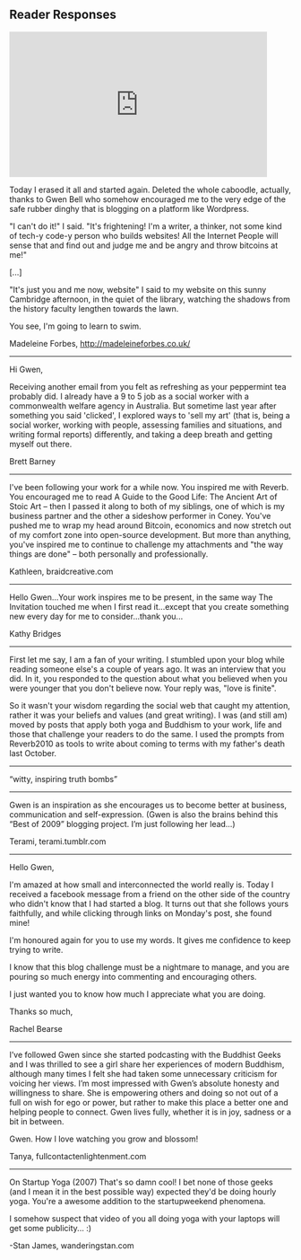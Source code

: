 Reader Responses
----------------

<iframe width="460" height="259" src="http://www.youtube.com/embed/OzBl-mui6Hw" frameborder="0" allowfullscreen></iframe>

Today I erased it all and started again. Deleted the whole caboodle, actually, thanks to Gwen Bell who somehow encouraged me to the very edge of the safe rubber dinghy that is blogging on a platform like Wordpress.

"I can't do it!" I said. "It's frightening! I'm a writer, a thinker, not some kind of tech-y code-y person who builds websites! All the Internet People will sense that and find out and judge me and be angry and throw bitcoins at me!"

[...]

"It's just you and me now, website" I said to my website on this sunny Cambridge afternoon, in the quiet of the library, watching the shadows from the history faculty lengthen towards the lawn.</p>

You see, I'm going to learn to swim.

Madeleine Forbes, http://madeleineforbes.co.uk/

<hr />

Hi Gwen,

Receiving another email from you felt as refreshing as your peppermint tea probably did. I already have a 9 to 5 job as a social worker with a commonwealth welfare agency in Australia. But sometime last year after something you said 'clicked', I explored ways to 'sell my art' (that is, being a social worker, working with people, assessing families and situations, and writing formal reports) differently, and taking a deep breath and getting myself out there. 

Brett Barney

<hr />

I've been following your work for a while now. You inspired me with Reverb. You encouraged me to read A Guide to the Good Life: The Ancient Art of Stoic Art – then I passed it along to both of my siblings, one of which is my business partner and the other a sideshow performer in Coney. You've pushed me to wrap my head around Bitcoin, economics and now stretch out of my comfort zone into open-source development. But more than anything, you've inspired me to continue to challenge my attachments and "the way things are done" – both personally and professionally. 

Kathleen, braidcreative.com

<hr />

Hello Gwen...Your work inspires me to be present, in the same way The Invitation touched me when I first read it...except that you create something new every day for me to consider...thank you... 

Kathy Bridges
 
<hr />

First let me say, I am a fan of your writing. I stumbled upon your
blog while reading someone else's a couple of years ago. It was an
interview that you did. In it, you responded to the question about
what you believed when you were younger that you don't believe now.
Your reply was, "love is finite".

So it wasn't your wisdom regarding the social web that caught my
attention, rather it was your beliefs and values (and great writing).
I was (and still am) moved by posts that apply both yoga and Buddhism
to your work, life and those that challenge your readers to do the
same. I used the prompts from Reverb2010 as tools to write about
coming to terms with my father's death last October.

<hr />

“witty, inspiring truth bombs”

<hr />

Gwen is an inspiration as she encourages us to become better at business, communication and self-expression.  (Gwen is also the brains behind this “Best of 2009” blogging project.  I’m just following her lead…)

Terami, terami.tumblr.com

<hr />

Hello Gwen,

I'm amazed at how small and interconnected the world really is.  Today I received a facebook message from a friend on the other side of the country who didn't know that I had started a blog.  It turns out that she follows yours faithfully, and while clicking through links on Monday's post, she found mine!

I'm honoured again for you to use my words.  It gives me confidence to keep trying to write.

I know that this blog challenge must be a nightmare to manage, and you are pouring so much energy into commenting and encouraging others.

I just wanted you to know how much I appreciate what you are doing.

Thanks so much,

Rachel Bearse

<hr />

I’ve followed Gwen since she started podcasting with the Buddhist Geeks and I was thrilled to see a girl share her experiences of modern Buddhism, although many times I felt she had taken some unnecessary criticism for voicing her views. I’m most impressed with Gwen’s absolute honesty and willingness to share. She is empowering others and doing so not out of a full on wish for ego or power, but rather to make this place a better one and helping people to connect. Gwen lives fully, whether it is in joy, sadness or a bit in between.

Gwen. How I love watching you grow and blossom!

Tanya, fullcontactenlightenment.com

<hr />

On Startup Yoga (2007) That's so damn cool! I bet none of those geeks (and I mean it in the best possible way) expected they'd be doing hourly yoga. You're a awesome addition to the startupweekend phenomena.
 
I somehow suspect that video of you all doing yoga with your laptops will get some publicity... :)
 
-Stan James, wanderingstan.com
